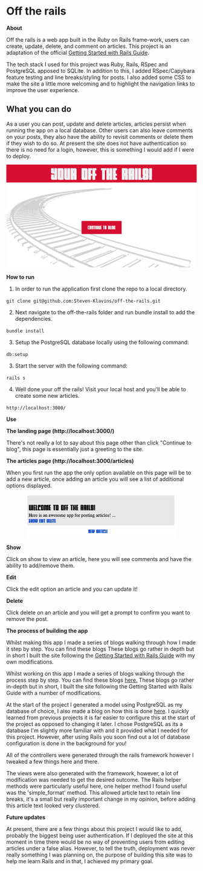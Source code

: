 # Off the rails

**About**

Off the rails is a web app built in the Ruby on Rails frame-work, users can create, update, delete, and comment on articles. This project is an adaptation of the official [Getting Started with Rails Guide](https://guides.rubyonrails.org/getting_started.html). 

The tech stack I used for this project was Ruby, Rails, RSpec and PostgreSQL apposed to SQLite. In addition to this, I added RSpec/Capybara feature testing and line breaks/styling for posts. I also added some CSS to make the site a little more welcoming and to highlight the navigation links to improve the user experience.

## What you can do

As a user you can post, update and delete articles, articles persist when running the app on a local database. Other users can also leave comments on your posts, they also have the ability to revisit comments or delete them if they wish to do so. At present the site does not have authentication so there is no need for a login, however, this is something I would add if I were to deploy.

<p align="center">
<img src="Screenshot.png" alt="drawing" width="600"/>
</p>


**How to run**

1. In order to run the application first clone the repo to a local directory.

`git clone git@github.com:Steven-Klavins/off-the-rails.git`

2. Next navigate to the off-the-rails folder and run bundle install to add the dependencies.

`bundle install`

3. Setup the PostgreSQL database locally using the following command:

`db:setup`

3. Start the server with the following command:

`rails s` 

4. Well done your off the rails! Visit your local host and you'll be able to create some new articles. 

`http://localhost:3000/`

**Use**

**The landing page (http://localhost:3000/)**

There's not really a lot to say about this page other than click "Continue to blog", this page is essentially just a greeting to the site.

**The articles page (http://localhost:3000/articles)**

When you first run the app the only option available on this page will be to add a new article, once adding an article you will see a list of additional options displayed.

<p align="center">
<img src="article.png" alt="Article screenshot" width="400"/>
</p>

**Show**

Click on show to view an article, here you will see comments and have the ability to add/remove them.

**Edit**

Click the edit option an article and you can update it!

**Delete**

Click delete on an article and you will get a prompt to confirm you want to remove the post.

**The process of building the app**

Whilst making this app I made a series of blogs walking through how I made it step by step. You can find these blogs  These blogs go rather in depth but in short I built the site following the [Getting Started with Rails Guide](https://guides.rubyonrails.org/getting_started.html) with my own modifications. 

Whilst working on this app I made a series of blogs walking through the process step by step. You can find these blogs [here.](https://medium.com/@stevenklavins94/getting-started-with-rails-part-1-c634b59d3e4b) These blogs go rather in-depth but in short, I built the site following the Getting Started with Rails Guide with a number of modifications.

At the start of the project I generated a model using PostgreSQL as my database of choice, I also made a blog on how this is done [here](https://medium.com/@stevenklavins94/setting-up-rails-with-postgresql-cb09f7791331). I quickly learned from previous projects it is far easier to configure this at the start of the project as opposed to changing it later. I chose PostgreSQL as its a database I'm slightly more familiar with and it provided what I needed for this project. However, after using Rails you soon find out a lot of database configuration is done in the background for you!

All of the controllers were generated through the rails framework however I tweaked a few things here and there. 

The views were also generated with the framework, however, a lot of modification was needed to get the desired outcome. The Rails helper methods were particularly useful here, one helper method I found useful was the 'simple_format' method. This allowed article text to retain line breaks, it's a small but really important change in my opinion, before adding this article text looked very clustered. 

**Future updates**

At present, there are a few things about this project I would like to add, probably the biggest being user authentication. If I deployed the site at this moment in time there would be no way of preventing users from editing articles under a false alias. However, to tell the truth, deployment was never really something I was planning on, the purpose of building this site was to help me learn Rails and in that, I achieved my primary goal.
